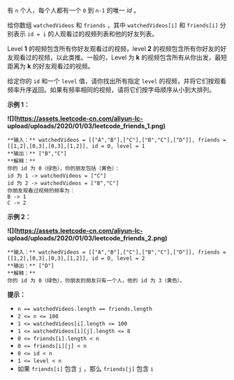 有 `n` 个人，每个人都有一个  `0` 到 `n-1` 的唯一  _id_  。

给你数组 `watchedVideos`  和 `friends` ，其中 `watchedVideos[i]`  和 `friends[i]` 分别表示
`id = i` 的人观看过的视频列表和他的好友列表。

Level  **1**  的视频包含所有你好友观看过的视频，level  **2**
的视频包含所有你好友的好友观看过的视频，以此类推。一般的，Level 为 **k**  的视频包含所有从你出发，最短距离为  **k**
的好友观看过的视频。

给定你的 `id`  和一个 `level` 值，请你找出所有指定 `level`
的视频，并将它们按观看频率升序返回。如果有频率相同的视频，请将它们按字母顺序从小到大排列。



**示例 1：**

**![](https://assets.leetcode-cn.com/aliyun-lc-
upload/uploads/2020/01/03/leetcode_friends_1.png)**

    
    
    **输入：** watchedVideos = [["A","B"],["C"],["B","C"],["D"]], friends = [[1,2],[0,3],[0,3],[1,2]], id = 0, level = 1
    **输出：** ["B","C"] 
    **解释：**
    你的 id 为 0（绿色），你的朋友包括（黄色）：
    id 为 1 -> watchedVideos = ["C"] 
    id 为 2 -> watchedVideos = ["B","C"] 
    你朋友观看过视频的频率为：
    B -> 1 
    C -> 2
    

**示例 2：**

**![](https://assets.leetcode-cn.com/aliyun-lc-
upload/uploads/2020/01/03/leetcode_friends_2.png)**

    
    
    **输入：** watchedVideos = [["A","B"],["C"],["B","C"],["D"]], friends = [[1,2],[0,3],[0,3],[1,2]], id = 0, level = 2
    **输出：** ["D"]
    **解释：**
    你的 id 为 0（绿色），你朋友的朋友只有一个人，他的 id 为 3（黄色）。
    



**提示：**

  * `n == watchedVideos.length == friends.length`
  * `2 <= n <= 100`
  * `1 <= watchedVideos[i].length <= 100`
  * `1 <= watchedVideos[i][j].length <= 8`
  * `0 <= friends[i].length < n`
  * `0 <= friends[i][j] < n`
  * `0 <= id < n`
  * `1 <= level < n`
  * 如果 `friends[i]` 包含 `j` ，那么 `friends[j]` 包含 `i`


